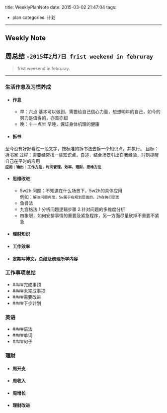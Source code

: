 title: WeeklyPlanNote
date: 2015-03-02 21:47:04
tags:
- plan 
categories: 计划
---
##  Weekly Note

## 周总结 `-2015年2月7日 frist weekend in februray`
> frist weekend in februray.

---

<!-- more -->
### 生活作息及习惯养成
* #### **作息**
	- 早：六点		基本可以做到，需要给自己信心力量，想想明年的自己，如今的努力是值得的，亦苦亦甜
	- 晚：十一点半	早睡，保证身体机理的健康
* #### 拆书
至今没有好好看过一段文字，按标准的拆书法去拆一个知识点，并执行。
目标：拆书家
过程：需要经常找一些知识点，自述，结合场景引出自我经验，时刻提醒自己在平时的应用  
**`应用：输出：工作方法，时间管理，效率，理财，思维方法`**
* #### 思维改进
	- 5w2h
	问题：不知道在什么场景下，5w2h的具体应用  
	例如：`解决问题角度，5w属于在规划层面的，2h在执行层面`
	- 鱼骨法
	- 九宫格法 1.分析问题逻辑步骤 2.针对问题的多维度分析
	- 四象限，如何安排事情的重要及紧急程序，另一方面尽量砍掉不重要不紧急
* #### 理财知识
* #### 工作效率
* #### 定期写博文，总结及疏理所学内容

### 工作事项总结
* ####完成事顶
* ####未完成事项
* ####需要改进
* ####下步计划

### 英语
* ####语法
* ####单词
* ####句子

### 理财
* #### 周开支
* #### 周收入
* #### 周增长
* #### 理财改进
